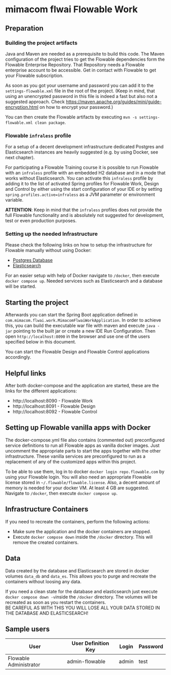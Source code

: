 # mimacom flwai Flowable Work

## Preparation
### Building the project artifacts
Java and Maven are needed as a prerequisite to build this code.
The Maven configuration of the project tries to get the Flowable dependencies form the Flowable Enterprise Repository.
That Repository needs a Flowable enterprise account to be accessible. Get in contact with Flowable to get your Flowable subscription.

As soon as you got your username and password you can add it to the `settings-flowable.xml` file in the root of the project.
(Keep in mind, that using an unencrypted password in this file is indeed a fast but also not a suggested approach.
Check https://maven.apache.org/guides/mini/guide-encryption.html on how to encrypt your password.)

You can then create the Flowable artifacts by executing `mvn -s settings-flowable.xml clean package`.

### Flowable `infraless` profile
For a setup of a decent development infrastructure dedicated Postgres and Elasticsearch instances are heavily suggested
(e.g. by using Docker, see next chapter).

For participating a Flowable Training course it is possible to run Flowable with an `infraless` profile with an embedded H2 
database and in a mode that works without Elasticsearch.
You can activate this `infraless` profile by adding it to the list of activated Spring profiles for Flowable Work, Design 
and Control by either using the start configuration of your IDE or by setting `spring.profiles.active=infraless` as a 
JVM parameter or environment variable.

**ATTENTION**: Keep in mind that the `infraless` profiles does not provide the full Flowable functionality and is absolutely
not suggested for development, test or even production purposes.

### Setting up the needed Infrastructure
Please check the following links on how to setup the infrastructure for Flowable manually without
using Docker:

- [Postgres Database](https://documentation.flowable.com/latest/admin/installs/engage-full/#database-1)
- [Elasticsearch](https://documentation.flowable.com/latest/admin/installs/engage-full/#elasticsearch-1)

For an easier setup with help of Docker navigate to `/docker`, then execute `docker compose up`. Needed services such as 
Elasticsearch and a database will be started.

## Starting the project
Afterwards you can start the Spring Boot application defined in `com.mimacom.flwai.work.MimacomFlwaiWorkApplication`. In order to achieve this,
you can build the executable war file with maven and execute `java -jar` pointing to the built jar or create a new IDE Run Configuration. 
Then open `http://localhost:8090` in the browser and use one of the users specified below in this document.

You can start the Flowable Design and Flowable Control applications accordingly.

## Helpful links
After both docker-compose and the application are started, these are the links for the different applications:

- http://localhost:8090 - Flowable Work
- http://localhost:8091 - Flowable Design
- http://localhost:8092 - Flowable Control

## Setting up Flowable vanilla apps with Docker
The docker-compose.yml file also contains (commented out) preconfigured service definitions to run all Flowable apps as 
vanilla docker images. Just uncomment the appropriate parts to start the apps together with the other infrastructure.
These vanilla services are preconfigured to run as a replacement of any of the customized apps within this project. 

To be able to use them, log in to docker `docker login repo.flowable.com` by using your Flowable login.
You will also need an appropriate Flowable license stored in `~/.flowable/flowable.license`.
Also, a decent amount of memory is needed for your docker VM. At least 4 GB are suggested.
Navigate to `/docker`, then execute `docker compose up`.

## Infrastructure Containers
If you need to recreate the containers, perform the following actions:
- Make sure the application and the docker containers are stopped.
- Execute `docker compose down` inside the `/docker` directory. This will remove the created containers.

## Data
Data created by the database and Elasticsearch are stored in docker volumes `data_db` and `data_es`.
This allows you to purge and recreate the containers without loosing any data.

If you need a clean state for the database and elasticsearch just execute `docker compose down -v`inside the `/docker` directory.
The volumes will be recreated as soon as you restart the containers.  
BE CAREFUL AS WITH THIS YOU WILL LOSE ALL YOUR DATA STORED IN THE DATABASE AND ELASTICSEARCH!

## Sample users
| User | User Definition Key | Login | Password |
| -------------| ------------- | ------------- | ------------- |
| Flowable Administrator | admin-flowable | admin | test |
